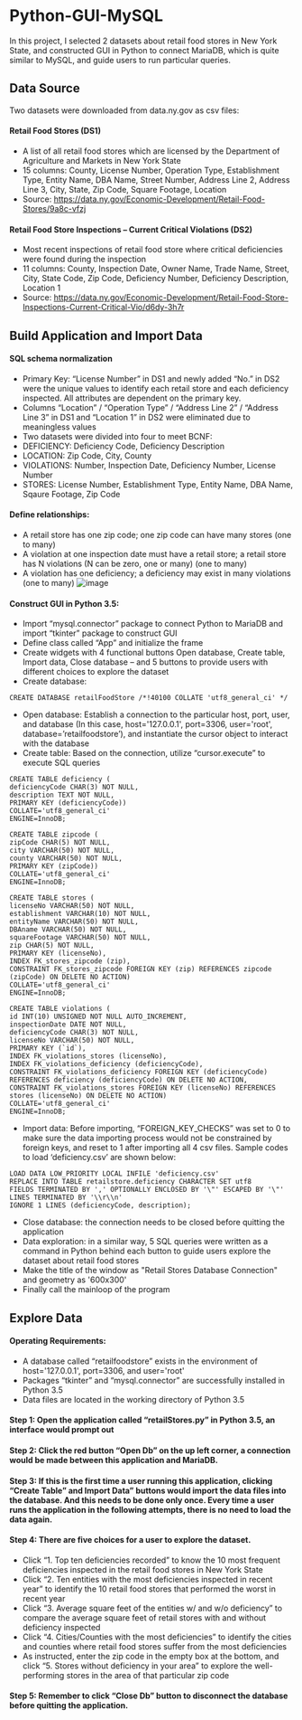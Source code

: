 # Python-GUI-MySQL

In this project, I selected 2 datasets about retail food stores in New York State, and constructed GUI in Python to connect MariaDB, which is quite similar to MySQL, and guide users to run particular queries.

## Data Source
Two datasets were downloaded from data.ny.gov as csv files: 
#### Retail Food Stores (DS1)
- A list of all retail food stores which are licensed by the Department of Agriculture and Markets in New York State
- 15 columns: County, License Number, Operation Type, Establishment Type, Entity Name, DBA Name, Street Number, Address Line 2, Address Line 3, City, State, Zip Code, Square Footage, Location
- Source: https://data.ny.gov/Economic-Development/Retail-Food-Stores/9a8c-vfzj

#### Retail Food Store Inspections – Current Critical Violations (DS2)
- Most recent inspections of retail food store where critical deficiencies were found during the inspection
- 11 columns: County, Inspection Date, Owner Name, Trade Name, Street, City, State Code, Zip Code, Deficiency Number, Deficiency Description, Location 1
- Source: https://data.ny.gov/Economic-Development/Retail-Food-Store-Inspections-Current-Critical-Vio/d6dy-3h7r

## Build Application and Import Data
#### SQL schema normalization
-	Primary Key: “License Number” in DS1 and newly added “No.” in DS2 were the unique values to identify each retail store and each deficiency inspected. All attributes are dependent on the primary key. 
-	Columns “Location” / “Operation Type” / “Address Line 2” / “Address Line 3” in DS1 and “Location 1” in DS2 were eliminated due to meaningless values
-	Two datasets were divided into four to meet BCNF: 
  - DEFICIENCY: Deficiency Code, Deficiency Description
  - LOCATION: Zip Code, City, County
  - VIOLATIONS: Number, Inspection Date, Deficiency Number, License Number
  - STORES: License Number, Establishment Type, Entity Name, DBA Name, Sqaure Footage, Zip Code
  
#### Define relationships: 
-	A retail store has one zip code; one zip code can have many stores (one to many)
-	A violation at one inspection date must have a retail store; a retail store has N violations (N can be zero, one or many) (one to many)
-	A violation has one deficiency; a deficiency may exist in many violations (one to many)
![image](file:///C:/Users/yuanm/Desktop/1.jpg)

#### Construct GUI in Python 3.5: 
-	Import “mysql.connector” package to connect Python to MariaDB and import “tkinter” package to construct GUI
-	Define class called “App” and initialize the frame
-	Create widgets with 4 functional buttons Open database, Create table, Import data, Close database – and 5 buttons to provide users with different choices to explore the dataset
- Create database:
```
CREATE DATABASE retailFoodStore /*!40100 COLLATE 'utf8_general_ci' */
```
-	Open database: Establish a connection to the particular host, port, user, and database (In this case, host='127.0.0.1', port=3306, user='root', database=’retailfoodstore’), and instantiate the cursor object to interact with the database
-	Create table: Based on the connection, utilize “cursor.execute” to execute SQL queries
```
CREATE TABLE deficiency (
deficiencyCode CHAR(3) NOT NULL,
description TEXT NOT NULL,
PRIMARY KEY (deficiencyCode))
COLLATE='utf8_general_ci'
ENGINE=InnoDB;

CREATE TABLE zipcode (
zipCode CHAR(5) NOT NULL,
city VARCHAR(50) NOT NULL,
county VARCHAR(50) NOT NULL,
PRIMARY KEY (zipCode))
COLLATE='utf8_general_ci'
ENGINE=InnoDB;

CREATE TABLE stores (
licenseNo VARCHAR(50) NOT NULL,
establishment VARCHAR(10) NOT NULL,
entityName VARCHAR(50) NOT NULL,
DBAname VARCHAR(50) NOT NULL,
squareFootage VARCHAR(50) NOT NULL,
zip CHAR(5) NOT NULL,
PRIMARY KEY (licenseNo),
INDEX FK_stores_zipcode (zip),
CONSTRAINT FK_stores_zipcode FOREIGN KEY (zip) REFERENCES zipcode (zipCode) ON DELETE NO ACTION)
COLLATE='utf8_general_ci'
ENGINE=InnoDB;

CREATE TABLE violations (
id INT(10) UNSIGNED NOT NULL AUTO_INCREMENT,
inspectionDate DATE NOT NULL,
deficiencyCode CHAR(3) NOT NULL,
licenseNo VARCHAR(50) NOT NULL,
PRIMARY KEY (`id`),
INDEX FK_violations_stores (licenseNo),
INDEX FK_violations_deficiency (deficiencyCode),
CONSTRAINT FK_violations_deficiency FOREIGN KEY (deficiencyCode) REFERENCES deficiency (deficiencyCode) ON DELETE NO ACTION,
CONSTRAINT FK_violations_stores FOREIGN KEY (licenseNo) REFERENCES stores (licenseNo) ON DELETE NO ACTION)
COLLATE='utf8_general_ci'
ENGINE=InnoDB;
```
- Import data: Before importing, “FOREIGN_KEY_CHECKS” was set to 0 to make sure the data importing process would not be constrained by foreign keys, and reset to 1 after importing all 4 csv files. Sample codes to load ‘deficiency.csv’ are shown below:
```
LOAD DATA LOW_PRIORITY LOCAL INFILE 'deficiency.csv'
REPLACE INTO TABLE retailstore.deficiency CHARACTER SET utf8
FIELDS TERMINATED BY ',' OPTIONALLY ENCLOSED BY '\"' ESCAPED BY '\"' LINES TERMINATED BY '\\r\\n'
IGNORE 1 LINES (deficiencyCode, description);
```
-	Close database: the connection needs to be closed before quitting the application
-	Data exploration: in a similar way, 5 SQL queries were written as a command in Python behind each button to guide users explore the dataset about retail food stores
-	Make the title of the window as "Retail Stores Database Connection" and geometry as '600x300'
-	Finally call the mainloop of the program

## Explore Data
#### Operating Requirements:
-	A database called “retailfoodstore” exists in the environment of host='127.0.0.1', port=3306, and user='root'
-	Packages “tkinter” and “mysql.connector” are successfully installed in Python 3.5
-	Data files are located in the working directory of Python 3.5
#### Step 1: Open the application called “retailStores.py” in Python 3.5, an interface would prompt out
#### Step 2: Click the red button “Open Db” on the up left corner, a connection would be made between this application and MariaDB. 
#### Step 3: If this is the first time a user running this application, clicking “Create Table” and Import Data” buttons would import the data files into the database. And this needs to be done only once. Every time a user runs the application in the following attempts, there is no need to load the data again. 
#### Step 4: There are five choices for a user to explore the dataset. 
-	Click “1. Top ten deficiencies recorded” to know the 10 most frequent deficiencies inspected in the retail food stores in New York State
-	Click “2. Ten entities with the most deficiencies inspected in recent year” to identify the 10 retail food stores that performed the worst in recent year
-	Click “3. Average square feet of the entities w/ and w/o deficiency” to compare the average square feet of retail stores with and without deficiency inspected
-	Click “4. Cities/Counties with the most deficiencies” to identify the cities and counties where retail food stores suffer from the most deficiencies 
-	As instructed, enter the zip code in the empty box at the bottom, and click “5. Stores without deficiency in your area” to explore the well-performing stores in the area of that particular zip code
#### Step 5: Remember to click “Close Db” button to disconnect the database before quitting the application. 
